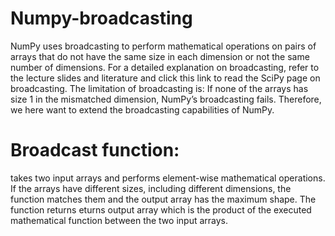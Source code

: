 # Numpy-broadcasting
NumPy uses broadcasting to perform mathematical operations on pairs of arrays that do
not have the same size in each dimension or not the same number of dimensions. For a
detailed explanation on broadcasting, refer to the lecture slides and literature and click this
link to read the SciPy page on broadcasting. The limitation of broadcasting is: If none of the
arrays has size 1 in the mismatched dimension, NumPy’s broadcasting fails. Therefore, we
here want to extend the broadcasting capabilities of NumPy.

# Broadcast function:
takes two input arrays and performs element-wise
mathematical operations. If the arrays have different sizes, including
different dimensions, the function matches them and the output array has
the maximum shape. The function returns eturns output array which is the product of the executed
mathematical function between the two input arrays.
